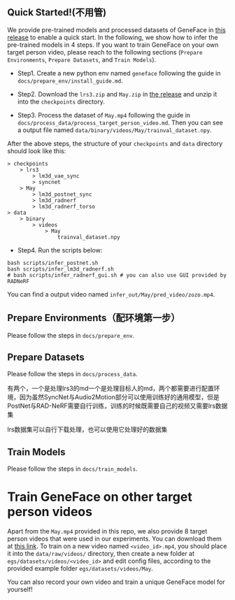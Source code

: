 
## Quick Started!(不用管)

We provide pre-trained models and processed datasets of GeneFace in [this release](https://github.com/yerfor/GeneFace/releases/tag/v1.1.0) to enable a quick start. In the following, we show how to infer the pre-trained models in 4 steps. If you want to train GeneFace on your own target person video, please reach to the following sections (`Prepare Environments`, `Prepare Datasets`, and `Train Models`).

- Step1. Create a new python env named `geneface` following the guide in `docs/prepare_env/install_guide.md`.

- Step2. Download the `lrs3.zip` and `May.zip` in [the release](https://github.com/yerfor/GeneFace/releases/tag/v1.1.0) and unzip it into the `checkpoints` directory.

- Step3. Process the dataset of `May.mp4` following the guide in `docs/process_data/process_target_person_video.md`. Then you can see a output file named `data/binary/videos/May/trainval_dataset.npy`.

After the above steps, the structure of your `checkpoints` and `data` directory should look like this:

```
> checkpoints
    > lrs3
        > lm3d_vae_sync
        > syncnet
    > May
        > lm3d_postnet_sync
        > lm3d_radnerf
        > lm3d_radnerf_torso
> data
    > binary
        > videos
            > May
                trainval_dataset.npy
```

- Step4. Run the scripts below:

```
bash scripts/infer_postnet.sh
bash scripts/infer_lm3d_radnerf.sh
# bash scripts/infer_radnerf_gui.sh # you can also use GUI provided by RADNeRF
```

You can find a output video named `infer_out/May/pred_video/zozo.mp4`.

## Prepare Environments（配环境第一步）

Please follow the steps in `docs/prepare_env`.

## Prepare Datasets
Please follow the steps in `docs/process_data`.

有两个，一个是处理lrs3的md一个是处理目标人的md，两个都需要进行配置环境，因为虽然SyncNet与Audio2Motion部分可以使用训练好的通用模型，但是PostNet与RAD-NeRF需要自行训练，训练的时候既需要自己的视频又需要lrs数据集

lrs数据集可以自行下载处理，也可以使用它处理好的数据集

## Train Models

Please follow the steps in `docs/train_models`.

# Train GeneFace on other target person videos

Apart from the `May.mp4` provided in this repo, we also provide 8 target person videos that were used in our experiments. You can download them at [this link](https://drive.google.com/drive/folders/1FwQoBd1ZrBJMrJE3ZzlNhK8xAe1OYGjX?usp=share_link). To train on a new video named `<video_id>.mp4`, you should place it into the `data/raw/videos/` directory, then create a new folder at `egs/datasets/videos/<video_id>` and edit config files, according to the provided example folder `egs/datasets/videos/May`.

You can also record your own video and train a unique GeneFace model for yourself!



